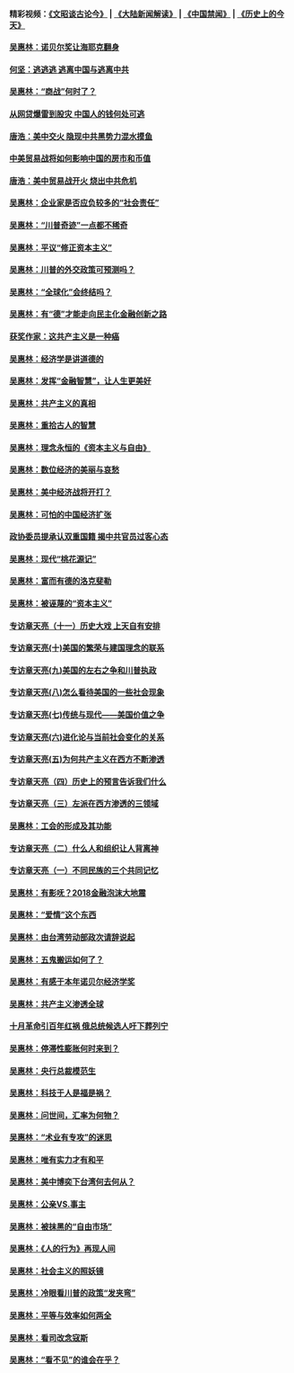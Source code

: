 #### 精彩视频：[《文昭谈古论今》](https://github.com/gfw-breaker/wenzhao/blob/master/README.md?t=01270630) | [《大陆新闻解读》](https://github.com/gfw-breaker/ntdtv-comedy/blob/master/README.md?t=01270630) | [《中国禁闻》](https://github.com/gfw-breaker/ntdtv-news/blob/master/README.md?t=01270630) | [《历史上的今天》](https://github.com/gfw-breaker/today-in-history/blob/master/README.md?t=01270630) 

#### [吴惠林：诺贝尔奖让海耶克翻身](../pages/nsc423/n10890049.md?t=01270630) 

#### [何坚：逃逃逃 逃离中国与逃离中共](../pages/nsc423/n10592891.md?t=01270630) 

#### [吴惠林：“商战”何时了？](../pages/nsc423/n10573558.md?t=01270630) 

#### [从网贷爆雷到股灾 中国人的钱何处可逃](../pages/nsc423/n10572800.md?t=01270630) 

#### [唐浩：美中交火 隐现中共黑势力混水摸鱼](../pages/nsc423/n10544040.md?t=01270630) 

#### [中美贸易战将如何影响中国的房市和币值](../pages/nsc423/n10543697.md?t=01270630) 

#### [唐浩：美中贸易战开火 烧出中共危机](../pages/nsc423/n10540126.md?t=01270630) 

#### [吴惠林：企业家是否应负较多的“社会责任”](../pages/nsc423/n10535022.md?t=01270630) 

#### [吴惠林：“川普奇迹”一点都不稀奇](../pages/nsc423/n10512808.md?t=01270630) 

#### [吴惠林：平议“修正资本主义”](../pages/nsc423/n10495724.md?t=01270630) 

#### [吴惠林：川普的外交政策可预测吗？](../pages/nsc423/n10462387.md?t=01270630) 

#### [吴惠林：“全球化”会终结吗？](../pages/nsc423/n10452838.md?t=01270630) 

#### [吴惠林：有“德”才能走向民主化金融创新之路](../pages/nsc423/n10432292.md?t=01270630) 

#### [获奖作家：这共产主义是一种癌](../pages/nsc423/n10431541.md?t=01270630) 

#### [吴惠林：经济学是讲道德的](../pages/nsc423/n10398014.md?t=01270630) 

#### [吴惠林：发挥“金融智慧”，让人生更美好](../pages/nsc423/n10375019.md?t=01270630) 

#### [吴惠林：共产主义的真相](../pages/nsc423/n10351394.md?t=01270630) 

#### [吴惠林：重拾古人的智慧](../pages/nsc423/n10337691.md?t=01270630) 

#### [吴惠林：理念永恒的《资本主义与自由》](../pages/nsc423/n10316274.md?t=01270630) 

#### [吴惠林：数位经济的美丽与哀愁](../pages/nsc423/n10292946.md?t=01270630) 

#### [吴惠林：美中经济战将开打？](../pages/nsc423/n10258825.md?t=01270630) 

#### [吴惠林：可怕的中国经济扩张](../pages/nsc423/n10219147.md?t=01270630) 

#### [政协委员提承认双重国籍 揭中共官员过客心态](../pages/nsc423/n10208809.md?t=01270630) 

#### [吴惠林：现代“桃花源记”](../pages/nsc423/n10185234.md?t=01270630) 

#### [吴惠林：富而有德的洛克斐勒](../pages/nsc423/n10142264.md?t=01270630) 

#### [吴惠林：被诬蔑的“资本主义”](../pages/nsc423/n10124816.md?t=01270630) 

#### [专访章天亮（十一）历史大戏 上天自有安排](../pages/nsc423/n10094905.md?t=01270630) 

#### [专访章天亮(十)美国的繁荣与建国理念的联系](../pages/nsc423/n10094899.md?t=01270630) 

#### [专访章天亮(九)美国的左右之争和川普执政](../pages/nsc423/n10094889.md?t=01270630) 

#### [专访章天亮(八)怎么看待美国的一些社会现象](../pages/nsc423/n10094857.md?t=01270630) 

#### [专访章天亮(七)传统与现代——美国价值之争](../pages/nsc423/n10093140.md?t=01270630) 

#### [专访章天亮(六)进化论与当前社会变化的关系](../pages/nsc423/n10092036.md?t=01270630) 

#### [专访章天亮(五)为何共产主义在西方不断渗透](../pages/nsc423/n10083620.md?t=01270630) 

#### [专访章天亮（四）历史上的预言告诉我们什么](../pages/nsc423/n10083606.md?t=01270630) 

#### [专访章天亮（三）左派在西方渗透的三领域](../pages/nsc423/n10081115.md?t=01270630) 

#### [吴惠林：工会的形成及其功能](../pages/nsc423/n10080633.md?t=01270630) 

#### [专访章天亮（二）什么人和组织让人背离神](../pages/nsc423/n10076637.md?t=01270630) 

#### [专访章天亮（一）不同民族的三个共同记忆](../pages/nsc423/n10074188.md?t=01270630) 

#### [吴惠林：有影呒？2018金融泡沫大地震](../pages/nsc423/n10040534.md?t=01270630) 

#### [吴惠林：“爱情”这个东西](../pages/nsc423/n10019423.md?t=01270630) 

#### [吴惠林：由台湾劳动部政次请辞说起](../pages/nsc423/n9979679.md?t=01270630) 

#### [吴惠林：五鬼搬运如何了？](../pages/nsc423/n9925338.md?t=01270630) 

#### [吴惠林：有感于本年诺贝尔经济学奖](../pages/nsc423/n9871883.md?t=01270630) 

#### [吴惠林：共产主义渗透全球](../pages/nsc423/n9812748.md?t=01270630) 

#### [十月革命引百年红祸 俄总统候选人吁下葬列宁](../pages/nsc423/n9810182.md?t=01270630) 

#### [吴惠林：停滞性膨胀何时来到？](../pages/nsc423/n9764136.md?t=01270630) 

#### [吴惠林：央行总裁模范生](../pages/nsc423/n9728134.md?t=01270630) 

#### [吴惠林：科技于人是福是祸？](../pages/nsc423/n9672982.md?t=01270630) 

#### [吴惠林：问世间，汇率为何物？](../pages/nsc423/n9621788.md?t=01270630) 

#### [吴惠林：“术业有专攻”的迷思](../pages/nsc423/n9580363.md?t=01270630) 

#### [吴惠林：唯有实力才有和平](../pages/nsc423/n9529599.md?t=01270630) 

#### [吴惠林：美中博奕下台湾何去何从？](../pages/nsc423/n9483598.md?t=01270630) 

#### [吴惠林：公亲VS.事主](../pages/nsc423/n9425637.md?t=01270630) 

#### [吴惠林：被抹黑的“自由市场”](../pages/nsc423/n9351545.md?t=01270630) 

#### [吴惠林：《人的行为》再现人间](../pages/nsc423/n9296339.md?t=01270630) 

#### [吴惠林：社会主义的照妖镜](../pages/nsc423/n9243460.md?t=01270630) 

#### [吴惠林：冷眼看川普的政策“发夹弯”](../pages/nsc423/n9120684.md?t=01270630) 

#### [吴惠林：平等与效率如何两全](../pages/nsc423/n9075430.md?t=01270630) 

#### [吴惠林：看司改念寇斯](../pages/nsc423/n9024915.md?t=01270630) 

#### [吴惠林：“看不见”的谁会在乎？](../pages/nsc423/n8977488.md?t=01270630) 

